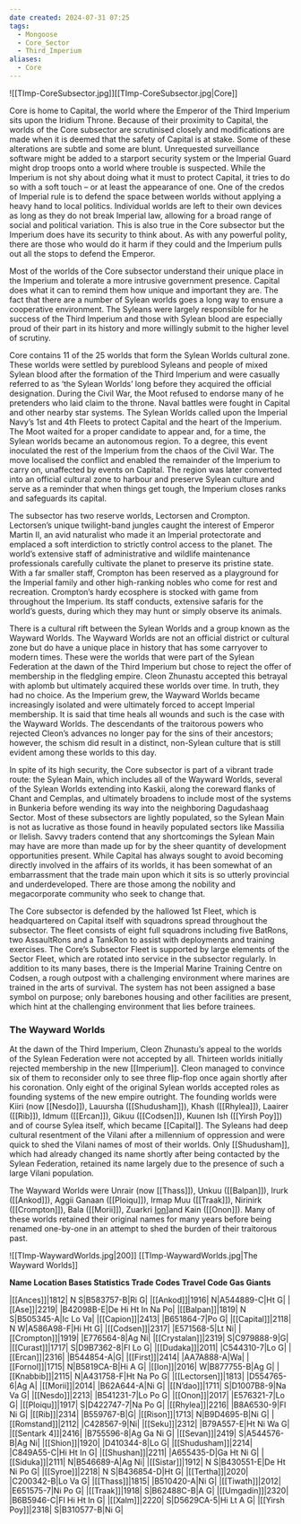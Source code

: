 ```yaml
---
date created: 2024-07-31 07:25
tags:
  - Mongoose
  - Core_Sector
  - Third_Imperium
aliases:
  - Core
---
```


![[TImp-CoreSubsector.jpg]][[TImp-CoreSubsector.jpg|Core]]

Core is home to Capital, the world where the Emperor of the Third Imperium sits upon the Iridium Throne. Because of their proximity to Capital, the worlds of the Core subsector are scrutinised closely and modifications are made when it is deemed that the safety of Capital is at stake. Some of these alterations are subtle and some are blunt. Unrequested surveillance software might be added to a starport security system or the Imperial Guard might drop troops onto a world where trouble is suspected. While the Imperium is not shy about doing what it must to protect Capital, it tries to do so with a soft touch – or at least the appearance of one. One of the credos of Imperial rule is to defend the space between worlds without applying a heavy hand to local politics. Individual worlds are left to their own devices as long as they do not break Imperial law, allowing for a broad range of social and political variation. This is also true in the Core subsector but the Imperium does have its security to think about. As with any powerful polity, there are those who would do it harm if they could and the Imperium pulls out all the stops to defend the Emperor.

Most of the worlds of the Core subsector understand their unique place in the Imperium and tolerate a more intrusive government presence. Capital does what it can to remind them how unique and important they are. The fact that there are a number of Sylean worlds goes a long way to ensure a cooperative environment. The Syleans were largely responsible for  he success of the Third Imperium and those with Sylean blood are especially proud of their part in its history and more willingly submit to the higher level of scrutiny.

Core contains 11 of the 25 worlds that form the Sylean Worlds cultural zone. These worlds were settled by pureblood Syleans and people of mixed Sylean blood after the formation of the Third Imperium and were casually referred to as ‘the Sylean Worlds’ long before they acquired the official designation. During the Civil War, the Moot refused to endorse many of  he pretenders who laid claim to the throne. Naval battles were fought in Capital and other nearby star systems. The Sylean Worlds called upon the Imperial Navy’s 1st and 4th Fleets to protect Capital and the heart of the Imperium. The Moot waited for a proper candidate to appear and, for a time, the Sylean worlds became an autonomous region. To a degree, this event inoculated the rest of the Imperium from the chaos of the Civil War. The move localised the conflict and enabled the remainder of the Imperium to carry on, unaffected by events on Capital. The region was later converted into an official cultural zone to harbour and preserve Sylean culture and serve as a reminder that when things get tough, the Imperium closes ranks and safeguards its capital.

The subsector has two reserve worlds, Lectorsen and Crompton. Lectorsen’s unique twilight-band jungles caught the interest of Emperor Martin II, an avid naturalist who made it an Imperial protectorate and emplaced a soft interdiction to strictly control access to the planet. The world’s extensive staff of administrative and wildlife maintenance professionals carefully cultivate the planet to preserve its pristine state. With a far smaller staff, Crompton has been reserved as a playground for the Imperial family and other high-ranking nobles who come for rest and recreation. Crompton’s hardy ecosphere is stocked with game from throughout the Imperium. Its staff conducts, extensive safaris for the world’s guests, during which they may hunt or simply observe its animals.

There is a cultural rift between the Sylean Worlds and a group known as the Wayward Worlds. The Wayward Worlds are not an official district or cultural zone but do have a unique place in history that has some carryover to modern times. These were the worlds that were part of the Sylean Federation at the dawn of the Third Imperium but chose to reject the offer of membership in the fledgling empire. Cleon Zhunastu accepted this betrayal with aplomb but ultimately acquired these worlds over time. In truth, they had no choice. As the Imperium grew, the Wayward Worlds became increasingly isolated and were ultimately forced to accept Imperial membership. It is said that time heals all wounds and such is the case with the Wayward Worlds. The descendants of the traitorous powers who rejected Cleon’s advances no longer pay for the sins of their ancestors; however, the schism did result in a distinct, non-Sylean culture that is still evident among these worlds to this day.

In spite of its high security, the Core subsector is part of a vibrant trade route: the Sylean Main, which includes all of the Wayward Worlds, several of the Sylean Worlds extending into Kaskii, along the coreward flanks of Chant and Cemplas, and ultimately broadens to include most of the systems in Bunkeria before wending its way into the neighboring Dagudashaag Sector. Most of these subsectors are lightly populated, so the Sylean Main is not as lucrative as those found in heavily populated sectors like Massilia or Ilelish. Savvy traders contend that any shortcomings the Sylean Main may have are more than made up for by the sheer quantity of development opportunities present. While Capital has always sought to avoid becoming directly involved in the affairs of its worlds, it has been somewhat of an embarrassment that the trade main upon which it sits is so utterly provincial and underdeveloped. There are those among the nobility and megacorporate community who seek to change that.

The Core subsector is defended by the hallowed 1st Fleet, which is headquartered on Capital itself with squadrons spread throughout the subsector. The fleet consists of eight full squadrons including five BatRons, two AssaultRons and a TankRon to assist with deployments and training exercises. The Core’s Subsector Fleet is supported by large elements of the Sector Fleet, which are rotated into service in the subsector regularly. In addition to its many bases, there is the Imperial Marine Training Centre on Codsen, a rough outpost with a challenging environment where marines are trained in the arts of survival. The system has not been assigned a base symbol on purpose; only barebones housing and other facilities are present, which hint at the challenging environment that lies before trainees.

### The Wayward Worlds

At the dawn of the Third Imperium, Cleon Zhunastu’s appeal to the worlds of the Sylean Federation were not accepted by all. Thirteen worlds initially rejected membership in the new [[Imperium]]. Cleon managed to convince six of them to reconsider only to see three flip-flop once again shortly after his coronation. Only eight of the original Sylean worlds accepted roles as founding systems of the new empire outright. The founding worlds were Kiiri (now [[Nesdo]]), Lauursha ([[Shudusham]]), Khash ([[Rhylea]]), Laairer ([[Rib]]), Idmum ([[Ercan]]), Gikuu ([[Codsen]]), Kuunen Ish ([[Yirsh Poy]]) and of course Sylea itself, which became [[Capital]]. The Syleans had deep cultural resentment of the Vilani after a millennium of oppression and were quick to shed the Vilani names of most of their worlds. Only [[Shudusham]], which had already changed its name shortly after being contacted by the Sylean Federation, retained its name largely due to the presence of such a large Vilani population.

The Wayward Worlds were Unrair (now [[Thass]]), Unkuu ([[Balpan]]), Irurk ([[Ankod]]), Aggii Ganaan ([[Ploiqu]]), Irmap Muu ([[Traak]]), Nirinirk ([[Crompton]]), Bala ([[Morii]]), Zuarkri [Ion]([)]and Kain ([[Onon]]). Many of these worlds retained their original names for many years before being renamed one-by-one in an attempt to shed the burden of their traitorous past.

![[TImp-WaywardWorlds.jpg|200]]
[[TImp-WaywardWorlds.jpg|The Wayward Worlds]]

**Name Location Bases Statistics Trade Codes Travel Code Gas Giants**

|[[Ances]]|1812|  N S|B583757-B|Ri G|
|[[Ankod]]|1916|  N|A544889-C|Ht G|
|[[Ase]]|2219| |B42098B-E|De Hi Ht In Na Po|
|[[Balpan]]|1819|  N S|B505345-A|Ic Lo Va|
|[[Capion]]|2413| |B651864-7|Po G|
|[[Capital]]|2118|  N W|A586A98-F|Hi Ht G|
|[[Codsen]]|2317| |E571568-5|Lt Ni|
|[[Crompton]]|1919| |E776564-8|Ag Ni|
|[[Crystalan]]|2319|  S|C979888-9|G|
|[[Curast]]|1717|  S|D9B7362-8|Fl Lo G|
|[[Dudaka]]|2011| |C544310-7|Lo G|
|[[Ercan]]|2316| |B544854-A|G|
|[[First]]|2414| |AA7A888-A|Wa|
|[[Fornol]]|1715|  N|B5819CA-B|Hi A G|
|[[Ion]]|2016|  W|B877755-B|Ag G|
|[[Knabbib]]|2115|  N|A431758-F|Ht Na Po G|
|[[Lectorsen]]|1813| |D554765-6|Ag A|
|[[Morii]]|2014| |B62A644-A|Ni G|
|[[N’dao]]|1711|  S|D1007B8-9|Na Va G|
|[[Nesdo]]|2213| |B541231-7|Lo Po G|
|[[Onon]]|2017| |E576321-7|Lo G|
|[[Ploiqu]]|1917|  S|D422747-7|Na Po G|
|[[Rhylea]]|2216| |B8A6530-9|Fl Ni G|
|[[Rib]]|2314| |B559767-B|G|
|[[Rison]]|1713|  N|B9D4695-B|Ni G|
|[[Romstand]]|2112| |C428567-9|Ni|
|[[Seku]]|2312| |B79A557-E|Ht Ni Wa G|
|[[Sentark 4]]|2416| |B755596-8|Ag Ga Ni G|
|[[Sevan]]|2419|  S|A544576-B|Ag Ni|
|[[Shion]]|1920| |D410344-8|Lo G|
|[[Shudusham]]|2214| |C849A55-C|Hi Ht In G|
|[[Shushan]]|2211| |A655435-D|Ga Ht Ni G|
|[[Siduka]]|2111|  N|B546689-A|Ag Ni|
|[[Sistar]]|1912|  N S|B430551-E|De Ht Ni Po G|
|[[Syroe]]|2218|  N S|B436854-D|Ht G|
|[[Tertha]]|2020| |C200342-B|Lo Va G|
|[[Thass]]|1815| |B510420-A|Ni G|
|[[Tiwath]]|2012| |E651575-7|Ni Po G|
|[[Traak]]|1918|  S|B62488C-B|A G|
|[[Umgadin]]|2320| |B6B5946-C|Fl Hi Ht In G|
|[[Xalm]]|2220|  S|D5629CA-5|Hi Lt A G|
|[[Yirsh Poy]]|2318|  S|B310577-B|Ni G|

